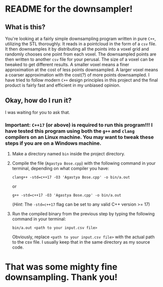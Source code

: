 # README for the downsampler!

## What is this?

You're looking at a fairly simple downsampling program written in pure `C++`, utilizing the STL thoroughly. It reads in a pointcloud in the form of a `csv` file. It then downsamples it by distributing all the points into a voxel grid and randomly chooses one point from each voxel. The downsampled points are then written to another `csv` file for your perusal. The size of a voxel can be tweaked to get different results. A smaller voxel means a finer approximation at the cost of less points downsampled. A larger voxel means a coarser approximation with the cost(?) of more points downsampled. I have tried to follow modern `C++` design principles in this project and the final product is fairly fast and efficient in my unbiased opinion.

## Okay, how do I run it?

I was waiting for you to ask that.

### Important: `C++17` (or above) is required to run this program!!! I have tested this program using both the `g++` and `clang` compilers on an Linux machine. You may want to tweak these steps if you are on a Windows machine.

1. Make a directory named `bin` inside the project directory.
2. Compile the file (`Agastya Bose.cpp`) with the following command in your terminal, depending on what compiler you have:

    `clang++ -std=c++17 -O3 'Agastya Bose.cpp' -o bin/a.out`

    or

    `g++ -std=c++17 -O3 'Agastya Bose.cpp' -o bin/a.out`

    (*Hint*: The `-std=c++17` flag can be set to any valid C++ version >= 17)

3. Run the compiled binary from the previous step by typing the following command in your terminal:

    `bin/a.out <path to your input.csv file>`

    Obviously, replace `<path to your input.csv file>` with the actual path to the csv file. I usually keep that in the same directory as my source code.

# That was some mighty fine downsampling. Thank you!